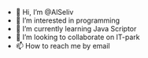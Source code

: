 - 👋 Hi, I’m @AlSeliv
- 👀 I’m interested in programming
- 🌱 I’m currently learning Java Scriptor
- 💞️ I’m looking to collaborate on IT-park
- 📫 How to reach me by email

<!---
AlSeliv/AlSeliv is a ✨ special ✨ repository because its `README.md` (this file) appears on your GitHub profile.
You can click the Preview link to take a look at your changes.
--->
